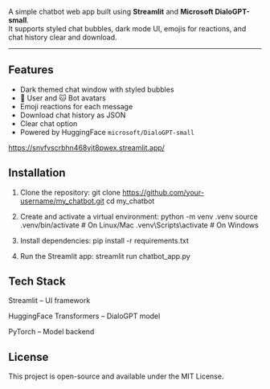 A simple chatbot web app built using **Streamlit** and **Microsoft DialoGPT-small**.  
It supports styled chat bubbles, dark mode UI, emojis for reactions, and chat history clear and download.


---
## Features
-  Dark themed chat window with styled bubbles  
- 🐶 User and 🐱 Bot avatars  
- Emoji reactions for each message  
- Download chat history as JSON  
- Clear chat option  
- Powered by HuggingFace `microsoft/DialoGPT-small`

https://snvfvscrbhn468vjt8pwex.streamlit.app/


  ## Installation

1. Clone the repository:
   git clone https://github.com/your-username/my_chatbot.git
   cd my_chatbot
   
2. Create and activate a virtual environment:
python -m venv .venv
source .venv/bin/activate   # On Linux/Mac
.venv\Scripts\activate      # On Windows

3. Install dependencies:
pip install -r requirements.txt

4. Run the Streamlit app:
 streamlit run chatbot_app.py

## Tech Stack
Streamlit – UI framework

HuggingFace Transformers – DialoGPT model

PyTorch – Model backend


## License
This project is open-source and available under the MIT License.
